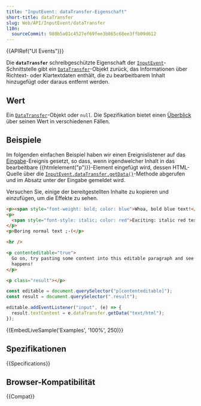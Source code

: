 ```yaml
---
title: "InputEvent: dataTransfer-Eigenschaft"
short-title: dataTransfer
slug: Web/API/InputEvent/dataTransfer
l10n:
  sourceCommit: 980b5a01c4527ef69fee3b865c68ee3ffb09d612
---
```


{{APIRef("UI Events")}}

Die **`dataTransfer`** schreibgeschützte Eigenschaft der [`InputEvent`](/de/docs/Web/API/InputEvent)-Schnittstelle gibt ein [`DataTransfer`](/de/docs/Web/API/DataTransfer)-Objekt zurück, das Informationen über Richtext- oder Klartextdaten enthält, die zu bearbeitbarem Inhalt hinzugefügt oder daraus entfernt werden.

## Wert

Ein [`DataTransfer`](/de/docs/Web/API/DataTransfer)-Objekt oder `null`. Die Spezifikation bietet einen [Überblick](https://w3c.github.io/input-events/#overview) über seinen Wert in verschiedenen Fällen.

## Beispiele

Im folgenden einfachen Beispiel haben wir einen Ereignislistener auf das [Eingabe](/de/docs/Web/API/Element/input_event)-Ereignis gesetzt, so dass, wenn irgendwelcher Inhalt in das bearbeitbare {{htmlelement("p")}}-Element eingefügt wird, dessen HTML-Quelle über die [`InputEvent.dataTransfer.getData()`](/de/docs/Web/API/DataTransfer/getData)-Methode abgerufen und im Absatz unter der Eingabe gemeldet wird.

Versuchen Sie, einige der bereitgestellten Inhalte zu kopieren und einzufügen, um die Effekte zu sehen.

```html
<p><span style="font-weight: bold; color: blue">Whoa, bold blue text!</span></p>
<p>
  <span style="font-style: italic; color: red">Exciting: italic red text!</span>
</p>
<p>Boring normal text ;-(</p>

<hr />

<p contenteditable="true">
  Go on, try pasting some content into this editable paragraph and see what
  happens!
</p>

<p class="result"></p>
```

```js
const editable = document.querySelector("p[contenteditable]");
const result = document.querySelector(".result");

editable.addEventListener("input", (e) => {
  result.textContent = e.dataTransfer.getData("text/html");
});
```

{{EmbedLiveSample('Examples', '100%', 250)}}

## Spezifikationen

{{Specifications}}

## Browser-Kompatibilität

{{Compat}}

